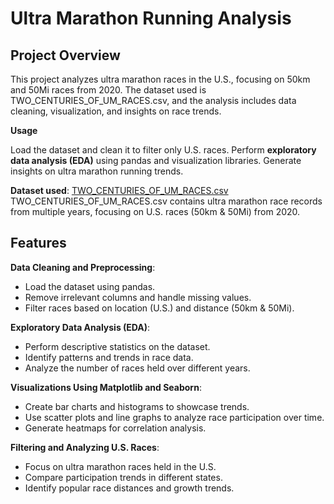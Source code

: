 # Ultra Marathon Running Analysis

## Project Overview

This project analyzes ultra marathon races in the U.S., focusing on 50km and 50Mi races from 2020. The dataset used is TWO_CENTURIES_OF_UM_RACES.csv, and the analysis includes data cleaning, visualization, and insights on race trends.

**Usage**

Load the dataset and clean it to filter only U.S. races.
Perform **exploratory data analysis (EDA)** using pandas and visualization libraries.
Generate insights on ultra marathon running trends.

**Dataset used**:
[TWO_CENTURIES_OF_UM_RACES.csv](https://www.kaggle.com/datasets/aiaiaidavid/the-big-dataset-of-ultra-marathon-running/discussion/420633)
TWO_CENTURIES_OF_UM_RACES.csv contains ultra marathon race records from multiple years, focusing on U.S. races (50km & 50Mi) from 2020.

## Features

**Data Cleaning and Preprocessing**:

- Load the dataset using pandas.
- Remove irrelevant columns and handle missing values.
- Filter races based on location (U.S.) and distance (50km & 50Mi).

**Exploratory Data Analysis (EDA)**:

- Perform descriptive statistics on the dataset.
- Identify patterns and trends in race data.
- Analyze the number of races held over different years.

**Visualizations Using Matplotlib and Seaborn**:

- Create bar charts and histograms to showcase trends.
- Use scatter plots and line graphs to analyze race participation over time.
- Generate heatmaps for correlation analysis.

**Filtering and Analyzing U.S. Races**:

- Focus on ultra marathon races held in the U.S.
- Compare participation trends in different states.
- Identify popular race distances and growth trends.
